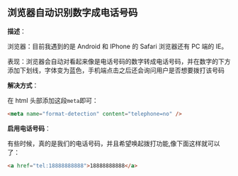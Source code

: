 ## 浏览器自动识别数字成电话号码

**描述**：

浏览器：目前我遇到的是 Android 和 IPhone 的 Safari 浏览器还有 PC 端的 IE。

表现：浏览器会自动对看起来像是电话号码的数字转成电话号码，并在数字的下方添加下划线，字体变为蓝色，手机端点击之后还会询问用户是否想要拨打该号码

**解决方式**：

在 html 头部添加这段`meta`即可：

```html
<meta name="format-detection" content="telephone=no" />
```

**启用电话号码**：

有些时候，真的是我们的电话号码，并且希望唤起拨打功能,像下面这样就可以了：

```html
<a href="tel:18888888888">18888888888</a>
```

<!-- 特殊字符串：用于修改/删除markdown的结尾提示语-->
